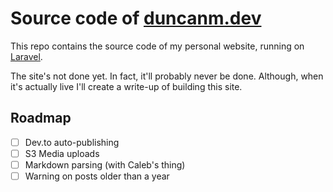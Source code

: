 # Source code of [duncanm.dev](https://duncanm.dev)

This repo contains the source code of my personal website, running on [Laravel](https://laravel.com). 

The site's not done yet. In fact, it'll probably never be done. Although, when it's actually live I'll create a write-up of building this site.

## Roadmap

* [ ] Dev.to auto-publishing
* [ ] S3 Media uploads
* [ ] Markdown parsing (with Caleb's thing)
* [ ] Warning on posts older than a year
